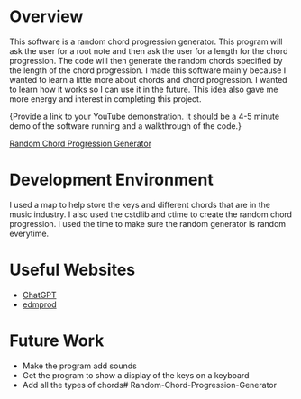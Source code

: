 # Overview

This software is a random chord progression generator.
This program will ask the user for a root note and then ask the user for a length for the chord progression.
The code will then generate the random chords specified by the length of the chord progression. I made this software
mainly because I wanted to learn a little more about chords and chord progression. I wanted to learn how it works so I can
use it in the future. This idea also gave me more energy and interest in completing this project.

{Provide a link to your YouTube demonstration. It should be a 4-5 minute demo of the software running and a walkthrough of the code.}

[Random Chord Progression Generator](https://youtu.be/OmfEB3TmGpA)

# Development Environment

I used a map to help store the keys and different chords that are in the music industry. I also used the cstdlib and ctime to 
create the random chord progression. I used the time to make sure the random generator is random everytime.

# Useful Websites

- [ChatGPT](https://chatgpt.com/?model=auto)
- [edmprod](https://www.edmprod.com/different-chord-types/#h-major-chord)

# Future Work

- Make the program add sounds
- Get the program to show a display of the keys on a keyboard
- Add all the types of chords# Random-Chord-Progression-Generator
